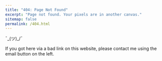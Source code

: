 ```yaml
---
title: "404: Page Not Found"
excerpt: "Page not found. Your pixels are in another canvas."
sitemap: false
permalink: /404.html
---
```


¯\_(ツ)_/¯

If you got here via a bad link on this website, please contact me using the email button on the left.

<script type="text/javascript">
  var GOOG_FIXURL_LANG = 'en';
  var GOOG_FIXURL_SITE = '{{ site.url }}'
</script>
<script type="text/javascript"
  src="//linkhelp.clients.google.com/tbproxy/lh/wm/fixurl.js">
</script>
